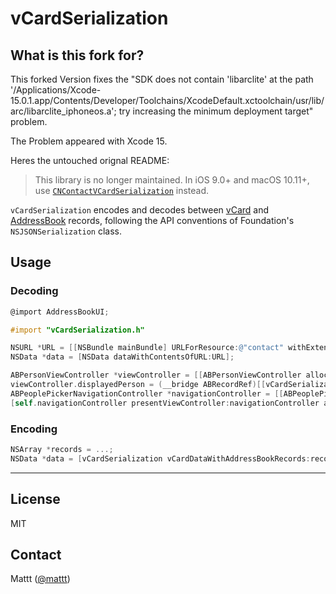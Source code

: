 # vCardSerialization

## What is this fork for?
This forked Version fixes the "SDK does not contain 'libarclite' at the path '/Applications/Xcode-15.0.1.app/Contents/Developer/Toolchains/XcodeDefault.xctoolchain/usr/lib/arc/libarclite_iphoneos.a'; try increasing the minimum deployment target" problem.

The Problem appeared with Xcode 15.

Heres the untouched orignal README:


> This library is no longer maintained.
> In iOS 9.0+ and macOS 10.11+,
> use [`CNContactVCardSerialization`](https://developer.apple.com/documentation/contacts/cncontactvcardserialization) instead.

`vCardSerialization` encodes and decodes between [vCard](http://en.wikipedia.org/wiki/VCard) and [AddressBook](https://developer.apple.com/library/ios/documentation/AddressBook/Reference/AddressBook_iPhoneOS_Framework/_index.html) records, following the API conventions of Foundation's `NSJSONSerialization` class.

## Usage

### Decoding

```objective-c
@import AddressBookUI;

#import "vCardSerialization.h"

NSURL *URL = [[NSBundle mainBundle] URLForResource:@"contact" withExtension:@"vcf"];
NSData *data = [NSData dataWithContentsOfURL:URL];

ABPersonViewController *viewController = [[ABPersonViewController alloc] init];
viewController.displayedPerson = (__bridge ABRecordRef)[[vCardSerialization addressBookRecordsWithVCardData:data error:nil] firstObject];
ABPeoplePickerNavigationController *navigationController = [[ABPeoplePickerNavigationController alloc] initWithRootViewController:viewController];
[self.navigationController presentViewController:navigationController animated:YES completion:nil];
```

### Encoding

```objective-c
NSArray *records = ...;
NSData *data = [vCardSerialization vCardDataWithAddressBookRecords:records error:nil];
```

---

## License

MIT

## Contact

Mattt ([@mattt](https://twitter.com/mattt))
